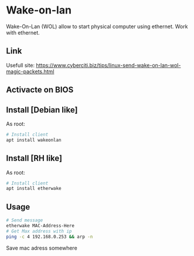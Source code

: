 # Wake-on-lan

Wake-On-Lan (WOL) allow to start physical computer using ethernet.
Work with ethernet.


## Link

Usefull site: https://www.cyberciti.biz/tips/linux-send-wake-on-lan-wol-magic-packets.html

## Activacte on BIOS


## Install [Debian like]

As root:
```bash
# Install client
apt install wakeonlan
```

## Install [RH like]
As root:
```bash
# Install client
apt install etherwake
```

## Usage

```bash
# Send message 
etherwake MAC-Address-Here
# Get Max address with ip
ping -c 4 192.168.0.253 && arp -n

```

Save mac adress somewhere
